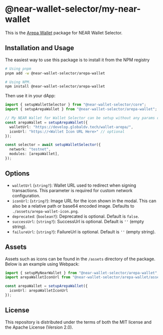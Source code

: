 # @near-wallet-selector/my-near-wallet

This is the [Arepa Wallet](https://mi.arepa.digital/) package for NEAR Wallet Selector.

## Installation and Usage

The easiest way to use this package is to install it from the NPM registry

```bash
# Using pnpm
pnpm add -w @near-wallet-selector/arepa-wallet

# Using NPM.
npm install @near-wallet-selector/arepa-wallet
```

Then use it in your dApp:

```ts
import { setupWalletSelector } from "@near-wallet-selector/core";
import { setupArepaWallet } from "@near-wallet-selector/arepa-wallet";

// My NEAR Wallet for Wallet Selector can be setup without any params or it can take few optional params, see options below.
const arepaWallet = setupArepaWallet({
  walletUrl: "https://develop.globaldv.tech/wallet-arepa/",
  iconUrl: "https://<Wallet Icon URL Here>" // optional
});

const selector = await setupWalletSelector({
  network: "testnet",
  modules: [arepaWallet],
});
```

## Options

- `walletUrl` (`string?`): Wallet URL used to redirect when signing transactions. This parameter is required for custom network configuration.
- `iconUrl`: (`string?`): Image URL for the icon shown in the modal. This can also be a relative path or base64 encoded image. Defaults to `./assets/arepa-wallet-icon.png`.
- `deprecated`: (`boolean?`): Deprecated is optional. Default is `false`.
- `successUrl`: (`string?`): SuccessUrl is optional. Default is `''` (empty string).
- `failureUrl`: (`string?`): FailureUrl is optional. Default is `''` (empty string).

## Assets

Assets such as icons can be found in the `/assets` directory of the package. Below is an example using Webpack:

```ts
import { setupMyNearWallet } from "@near-wallet-selector/arepa-wallet";
import arepaWalletIconUrl from "@near-wallet-selector/arepa-wallet/assets/arepa-wallet-icon.png";

const arepaWallet = setupArepaWallet({
  iconUrl: arepaWalletIconUrl
});
```

## License

This repository is distributed under the terms of both the MIT license and the Apache License (Version 2.0).
